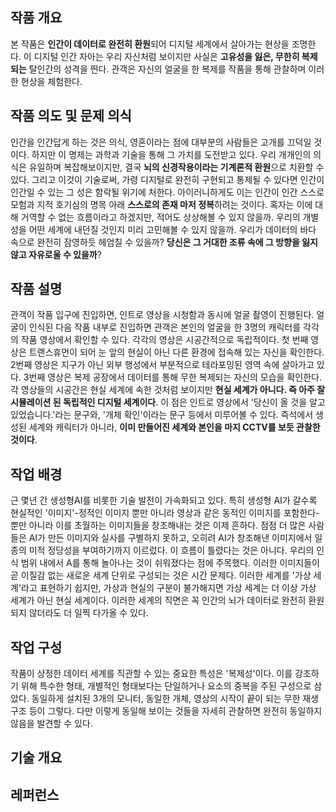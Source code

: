 ## 작품 개요

본 작품은 **인간이 데이터로 완전히 환원**되어 디지털 세계에서 살아가는 현상을 조명한다. 이 디지털 인간 자아는 우리 자신처럼 보이지만 사실은 **고유성을 잃은, 무한히 복제되는** 탈인간의 성격을 띈다. 관객은 자신의 얼굴을 한 복제를 작품을 통해 관찰하며 이러한 현상을 체험한다.

## 작품 의도 및 문제 의식

인간을 인간답게 하는 것은 의식, 영혼이라는 점에 대부분의 사람들은 고개를 끄덕일 것이다. 하지만 이 명제는 과학과 기술을 통해 그 가치를 도전받고 있다. 우리 개개인의 의식은 유일하며 복잡해보이지만, 결국 **뇌의 신경작용이라는 기계론적 환원**으로 치환할 수 있다. 그리고 이것이 기술로써, 가령 디지털로 완전히 구현되고 통제될 수 있다면 인간이 인간일 수 있는 그 성은 함락될 위기에 처한다. 아이러니하게도 이는 인간이 인간 스스로 모험과 지적 호기심의 명목 아래 **스스로의 존재 마저 정복**하려는 것이다. 혹자는 이에 대해 거역할 수 없는 흐름이라고 하겠지만, 적어도 상상해볼 수 있지 않을까. 우리의 개별성을 어떤 세계에 내던질 것인지 미리 고민해볼 수 있지 않을까. 우리가 데이터의 바다 속으로 완전히 잠영하듯 헤엄칠 수 있을까? **당신은 그 거대한 조류 속에 그 방향을 잃지 않고 자유로울 수 있을까**?

## 작품 설명

관객이 작품 입구에 진입하면, 인트로 영상을 시청함과 동시에 얼굴 촬영이 진행된다. 얼굴이 인식된 다음 작품 내부로 진입하면 관객은 본인의 얼굴을 한 3명의 캐릭터를 각각의 작품 영상에서 확인할 수 있다. 각각의 영상은 시공간적으로 독립적이다. 첫 번째 영상은 트랜스휴먼이 되어 눈 앞의 현실이 아닌 다른 환경에 접속해 있는 자신을 확인한다. 2번째 영상은 지구가 아닌 외부 행성에서 부분적으로 테라포밍된 영역 속에 살아가고 있다. 3번째 영상은 복제 공장에서 데이터를 통해 무한 복제되는 자신의 모습을 확인한다.
각 영상들의 시공간은 현실 세계에 속한 것처럼 보이지만 **현실 세계가 아니다. 즉 아주 잘 시뮬레이션 된 독립적인 디지털 세계이다**. 이 점은 인트로 영상에서 '당신이 올 것을 알고 있었습니다.'라는 문구와, '개체 확인'이라는 문구 등에서 미루어볼 수 있다. 즉석에서 생성된 세계와 캐릭터가 아니라, **이미 만들어진 세계와 본인을 마지 CCTV를 보듯 관찰한 것이다**.

## 작업 배경

근 몇년 간 생성형AI를 비롯한 기술 발전이 가속화되고 있다. 특히 생성형 AI가 갈수록 현실적인 '이미지'-정적인 이미지 뿐만 아니라 영상과 같은 동적인 이미지를 포함한다-뿐만 아니라 이를 초월하는 이미지들을 창조해내는 것은 이제 흔하다. 점점 더 많은 사람들은 AI가 만든 이미지와 실사를 구별하지 못하고, 오히려 AI가 창조해낸 이미지에서 일종의 미적 정당성을 부여하기까지 이르렀다. 이 흐름이 틀렸다는 것은 아니다. 우리의 인식 범위 내에서 A를 통해 놀아나는 것이 쉬워졌다는 점에 주목했다. 이러한 이미지들이 곧 이질감 없는 새로운 세계 단위로 구성되는 것은 시간 문제다. 이러한 세계를 '가상 세계'라고 표현하기 쉽지만, 가상과 현실의 구분이 불가해지면 가상 세계는 더 이상 가상 세계가 아닌 현실 세계이다. 이러한 세계의 직면은 꼭 인간의 뇌가 데이터로 완전히 환원되지 않더라도 더 일찍 다가올 수 있다.

## 작업 구성

작품이 상정한 데이터 세계를 직관할 수 있는 중요한 특성은 '복제성'이다. 이를 강조하기 위해 특수한 형태, 개별적인 형태보다는 단일하거나 요소의 중복을 주된 구성으로 삼았다. 동일하게 설치된 3개의 모니터, 동일한 개체, 영상의 시작이 끝이 되는 무한 재생 구조 등이 그렇다. 다만 이렇게 동일해 보이는 것들을 자세히 관찰하면 완전히 동일하지 않음을 발견할 수 있다.

## 기술 개요

## 레퍼런스
